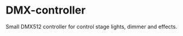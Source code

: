 DMX-controller
==============

Small DMX512 controller for control stage lights, dimmer and effects.

